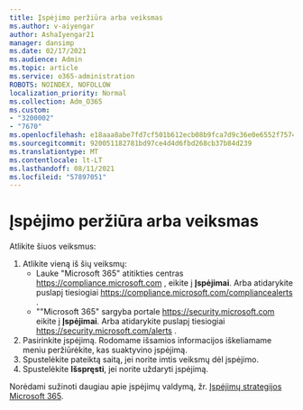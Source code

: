 ```yaml
---
title: Įspėjimo peržiūra arba veiksmas
ms.author: v-aiyengar
author: AshaIyengar21
manager: dansimp
ms.date: 02/17/2021
ms.audience: Admin
ms.topic: article
ms.service: o365-administration
ROBOTS: NOINDEX, NOFOLLOW
localization_priority: Normal
ms.collection: Adm_O365
ms.custom:
- "3200002"
- "7670"
ms.openlocfilehash: e18aaa8abe7fd7cf501b612ecb08b9fca7d9c36e0e6552f75742beb770063e93
ms.sourcegitcommit: 920051182781bd97ce4d4d6fbd268cb37b84d239
ms.translationtype: MT
ms.contentlocale: lt-LT
ms.lasthandoff: 08/11/2021
ms.locfileid: "57897051"
---
```

# <a name="review-or-act-on-an-alert"></a>Įspėjimo peržiūra arba veiksmas

Atlikite šiuos veiksmus:

1. Atlikite vieną iš šių veiksmų:
   - Lauke "Microsoft 365" atitikties centras <https://compliance.microsoft.com> , eikite į **Įspėjimai**. Arba atidarykite puslapį tiesiogiai <https://compliance.microsoft.com/compliancealerts> .
   - ""Microsoft 365" sargyba portale <https://security.microsoft.com> eikite į **Įspėjimai**. Arba atidarykite puslapį tiesiogiai <https://security.microsoft.com/alerts> .
2. Pasirinkite įspėjimą. Rodomame išsamios informacijos iškeliamame meniu peržiūrėkite, kas suaktyvino įspėjimą.
3. Spustelėkite pateiktą saitą, jei norite imtis veiksmų dėl įspėjimo.
4. Spustelėkite **Išspręsti**, jei norite uždaryti įspėjimą.

Norėdami sužinoti daugiau apie įspėjimų valdymą, žr. [Įspėjimų strategijos Microsoft 365](https://docs.microsoft.com/microsoft-365/compliance/alert-policies).
